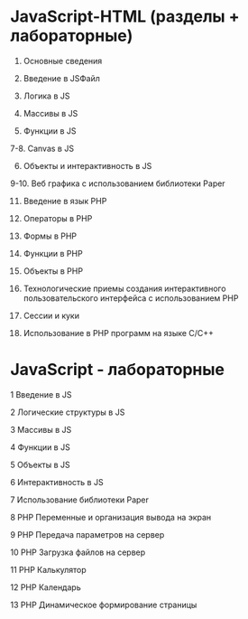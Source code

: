 # JavaScript-HTML (разделы + лабораторные)

1. Основные сведения

2. Введение в JSФайл

3. Логика в JS

4. Массивы в JS

5. Функции в JS

7-8. Canvas в JS

6. Объекты и интерактивность в JS

9-10. Веб графика с использованием библиотеки Paper

11. Введение в язык PHP

12. Операторы в РHP

13. Формы в РHP

14. Функции в РHP

15. Объекты в РHP

16. Технологические приемы создания интерактивного пользовательского интерфейса с использованием PHP

17. Сессии и куки

18. Использование в РHP программ на языке C/С++



# JavaScript - лабораторные

1 Введение в JS

2 Логические структуры в JS

З Массивы в JS

4 Функции в JS

5 Объекты в JS

6 Интерактивность в JS

7 Использование библиотеки Paper

8 РНР Переменные и организация вывода на экран

9 РHР Передача параметров на сервер

10 РНР Загрузка файлов на сервер

11 РНР Калькулятор

12 РНР Календарь

13 РНР Динамическое формирование страницы
